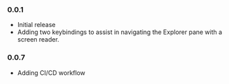 ### 0.0.1

- Initial release
- Adding two keybindings to assist in navigating the Explorer pane with a screen reader.

### 0.0.7
- Adding CI/CD workflow